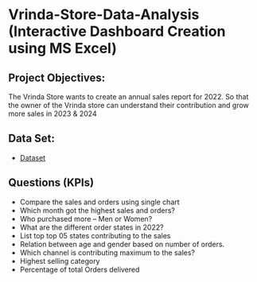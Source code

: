 # Vrinda-Store-Data-Analysis (Interactive Dashboard Creation using MS Excel)
## Project Objectives:
The Vrinda Store wants to create an annual sales report for 2022. So that the owner of the Vrinda store can understand their contribution and grow more sales in 2023 & 2024
## Data Set:
- <a href="https://github.com/Farheen-1233/Data-Analysis-Dashboard-/blob/main/Vrinda%20Store%20Data%20Analysis.xlsx"> Dataset</a>
## Questions (KPIs)
-	Compare the sales and orders using single chart
-	Which month got the highest sales and orders?
-	Who purchased more – Men or Women?
-	What are the different order states in 2022?
-	List top top 05 states contributing  to the sales
-	Relation between age and gender based on number of orders.
-	Which channel is contributing maximum to the sales?
-	Highest selling category
-	Percentage of total Orders delivered 


